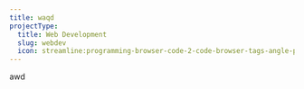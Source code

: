 ```yaml
---
title: waqd
projectType:
  title: Web Development
  slug: webdev
  icon: streamline:programming-browser-code-2-code-browser-tags-angle-programming-bracket
---
```

awd